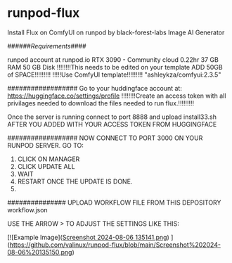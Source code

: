 # runpod-flux
Install Flux on ComfyUI on runpod by black-forest-labs Image AI Generator 

######_Requirements_####

runpod account at runpod.io 
RTX 3090 - Community cloud 0.22hr
37 GB RAM
50 GB Disk !!!!!!!!This needs to be edited on your template ADD 50GB of SPACE!!!!!!!!!
!!!!!Use ComfyUI template!!!!!!!!! "ashleykza/comfyui:2.3.5"


##################
Go to your huddingface account at:
https://huggingface.co/settings/profile
!!!!!!!!Create an access token with all privilages needed to download the files needed to run flux.!!!!!!!!!

Once the server is running connect to port 8888 and upload install33.sh AFTER YOU ADDED WITH YOUR ACCESS TOKEN FROM HUGGINGFACE

##################
NOW CONNECT TO PORT 3000 ON YOUR RUNPOD SERVER.
GO TO:

1. CLICK ON MANAGER
2. CLICK UPDATE ALL
3. WAIT
4. RESTART ONCE THE UPDATE IS DONE.
5. 
###############
UPLOAD WORKFLOW FILE FROM THIS DEPOSITORY 
workflow.json

USE THE ARROW > 
TO ADJUST THE SETTINGS LIKE THIS:

[![Example Image]([Screenshot 2024-08-06 135141.png](https://github.com/valinux/runpod-flux/blob/main/Screenshot%202024-08-06%20135150.png)) ](https://github.com/valinux/runpod-flux/blob/main/Screenshot%202024-08-06%20135150.png)
